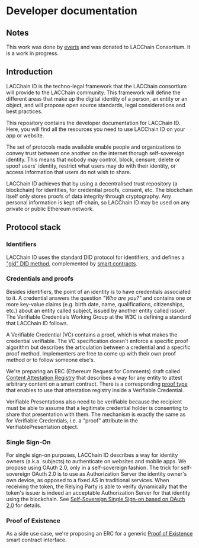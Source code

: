 # Developer documentation

## Notes

This work was done by [everis](https://everis.com/) and was donated to LACChain Consortium. It is a work in progress.

## Introduction

LACChain ID is the techno-legal framework that the LACChain consortium will provide to the LACChain community. This framework will define the different areas that make up the digital identity of a person, an entity or an object, and will propose open source standards, legal considerations and best practices. 

This repository contains the developer documentation for LACChain ID. Here, you will find all the resources you need to use LACChain ID on your app or website.

The set of protocols made available enable people and organizations to convey trust between one another on the internet thorugh self-sovereign identity. This means that nobody may control, block, censure, delete or spoof users' identity, restrict what users may do with their identity, or access information that users do not wish to share.

LACChain ID achieves that by using a decentralised trust repository (a blockchain) for identities, for credential proofs, consent, etc. The blockchain itself only stores proofs of data integrity through cryptography. Any personal information is kept off-chain, so LACChain ID may be used on any private or public Ethereum network.

## Protocol stack

### Identifiers
LACChain ID uses the standard DID protocol for identifiers, and defines a ["gid" DID method](spec/did-method-gid.md), complemented by [smart contracts](spec/eip-proxy-id-contracts.md).

### Credentials and proofs

Besides identifiers, the point of an identity is to have credentials associated to it. A credential answers the question *"Who are you?"* and contains one or more key-value claims (e.g. birth date, name, qualifications, citizenships, etc.) about an entity called subject, issued by another entity called issuer. The Verifiable Credentials Working Group at the W3C is defining a standard that LACChain ID follows.

A Verifiable Credential (VC) contains a proof, which is what makes the credential verifiable. The VC specification doesn't enforce a specific proof algorithm but describes the articulation between a credential and a specific proof method. Implementers are free to come up with their own proof method or to follow someone else's.

We're preparing an ERC (Ethereum Request for Comments) draft called [Content Attestation Registry](spec/eip-content-attestation-registry.md) that describes a way for any entity to attest arbitrary content on a smart contract. There is a corresponding [proof type](spec/attestation-registry-proof-type.md) that enables to use that attestation registry inside a Verifiable Credential.

Verifiable Presentations also need to be verifiable because the recipient must be able to assume that a legitimate credential holder is consenting to share that presentation with them. The mechanism is exactly the same as for Verifiable Credentials, i.e. a "proof" attribute in the VerifiablePresentation object.

### Single Sign-On

For single sign-on purposes, LACChain ID describes a way for identity owners (a.k.a. subjects) to authenticate on websites and mobile apps. We propose using OAuth 2.0, only in a self-sovereign fashion. The trick for self-sovereign OAuth 2.0 is to use as Authorization Server the identity owner's own device, as opposed to a fixed AS in traditional services. When receiving the token, the Relying Party is able to verify dynamically that the token's issuer is indeed an acceptable Authorization Server for that identity using the blockchain. See [Self-Sovereign Single Sign-on based on OAuth 2.0](SSO.md) for details.

### Proof of Existence

As a side use case, we're proposing an ERC for a generic [Proof of Existence](spec/eip-proof-of-existence.md) smart contract interface.
